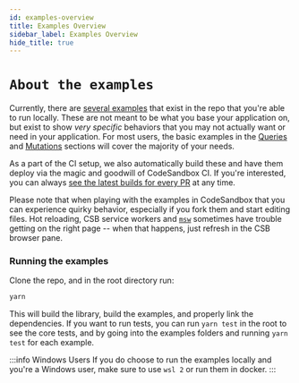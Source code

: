 ```yaml
---
id: examples-overview
title: Examples Overview
sidebar_label: Examples Overview
hide_title: true
---
```


# `About the examples`

Currently, there are [several examples](https://github.com/rtk-incubator/rtk-query/tree/main/examples) that exist in the repo that you're able to run locally. These are not meant to be what you base your application on, but exist to show _very specific_ behaviors that you may not actually want or need in your application. For most users, the basic examples in the [Queries](../concepts/queries) and [Mutations](../concepts/mutations) sections will cover the majority of your needs.

As a part of the CI setup, we also automatically build these and have them deploy via the magic and goodwill of CodeSandbox CI. If you're interested, you can always [see the latest builds for every PR](https://ci.codesandbox.io/status/rtk-incubator/rtk-query) at any time.

Please note that when playing with the examples in CodeSandbox that you can experience quirky behavior, especially if you fork them and start editing files. Hot reloading, CSB service workers and [`msw`](https://mswjs.io/) sometimes have trouble getting on the right page -- when that happens, just refresh in the CSB browser pane.

### Running the examples

Clone the repo, and in the root directory run:

```sh
yarn
```

This will build the library, build the examples, and properly link the dependencies. If you want to run tests, you can run `yarn test` in the root to see the core tests, and by going into the examples folders and running `yarn test` for each example.

:::info Windows Users
If you do choose to run the examples locally and you're a Windows user, make sure to use `wsl 2` or run them in docker.
:::
